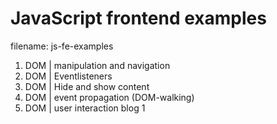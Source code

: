 # JavaScript frontend examples

filename: js-fe-examples

1. DOM | manipulation and navigation
2. DOM | Eventlisteners
3. DOM | Hide and show content
4. DOM | event propagation (DOM-walking)
5. DOM | user interaction blog 1
